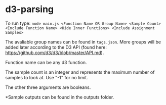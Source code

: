 # d3-parsing

To run type: `node main.js <Function Name OR Group Name> <Sample Count> <Include Function Name> <Hide Inner Functions> <Include Assignment Samples>`

The avaliable group names can be found in `tags.json`. More groups will be added later according to the D3 API (found here: https://github.com/d3/d3/blob/master/API.md).

Function name can be any d3 function.

The sample count is an integer and represents the maximum number of samples to look at. Use "-1" for no limit.

The other three arguments are booleans.



*Sample outputs can be found in the outputs folder.